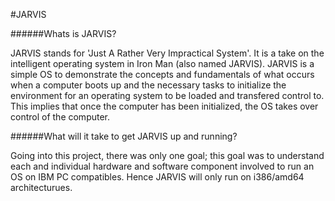 
#JARVIS

######Whats is JARVIS?

JARVIS stands for 'Just A Rather Very Impractical System'.  It is a take on the
intelligent operating system in Iron Man (also named JARVIS).  JARVIS is a simple OS to
demonstrate the concepts and fundamentals of what occurs when a computer boots up and
the necessary tasks to initialize the environment for an operating system to be loaded
and transfered control to.  This implies that once the computer has been initialized, 
the OS takes over control of the computer.

######What will it take to get JARVIS up and running?

Going into this project, there was only one goal; this goal was to understand each and
individual hardware and software component involved to run an OS on IBM PC compatibles. 
Hence JARVIS will only run on i386/amd64 architecturues.
